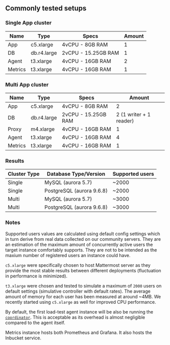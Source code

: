 ## Commonly tested setups

### Single App cluster

| Name    | Type        | Specs                | Amount |
|---------|-------------|----------------------|--------|
| App     | c5.xlarge   | 4vCPU - 8GB RAM      | 1      |
| DB      | db.r4.large | 2vCPU - 15.25GB RAM  | 1      |
| Agent   | t3.xlarge   | 4vCPU - 16GB RAM     | 2      |
| Metrics | t3.xlarge   | 4vCPU - 16GB RAM     | 1      |

### Multi App cluster

| Name    | Type        | Specs                | Amount                  |
|---------|-------------|----------------------|-------------------------|
| App     | c5.xlarge   | 4vCPU - 8GB RAM      | 2                       |
| DB      | db.r4.large | 2vCPU - 15.25GB RAM  | 2 (1 writer + 1 reader) |
| Proxy   | m4.xlarge   | 4vCPU - 16GB RAM     | 1                       |
| Agent   | t3.xlarge   | 4vCPU - 16GB RAM     | 4                       |
| Metrics | t3.xlarge   | 4vCPU - 16GB RAM     | 1                       |


### Results

| Cluster Type | Database Type/Version     | Supported users  |
|--------------|---------------------------|------------------|
| Single       | MySQL (aurora 5.7)        | ~2000            |
| Single       | PostgreSQL (aurora 9.6.8) | ~2000            |
| Multi        | MySQL (aurora 5.7)        | ~3000            |
| Multi        | PostgreSQL (aurora 9.6.8) | ~3000            |

### Notes

Supported users values are calculated using default config settings which in turn derive from real data collected on our community servers. They are an estimation of the maximum amount of concurrently active users the target instance comfortably supports. They are not to be intended as the maxium number of registered users an instance could have.

`c5.xlarge` were specifically chosen to host Mattermost server as they provide the most stable results between different deployments (fluctuation in performance is minimized).

`t3.xlarge` were chosen and tested to simulate a maximum of `2000` users on default settings (simulative controller with default rates). The average amount of memory for each user has been measured at around ~4MB. We recently started using `c5.xlarge` as well for improved CPU performance.

By default, the first load-test agent instance will be also be running the [`coordinator`](coordinator.md). This is acceptable as its overhead is almost negligible compared to the agent itself.

Metrics instance hosts both Prometheus and Grafana. It also hosts the Inbucket service.
